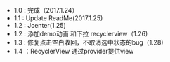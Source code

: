 
- 1.0 : 完成（2017.1.24）
- 1.1 : Update ReadMe(2017.1.25)
- 1.2 : Jcenter(1.25)
- 1.2 : 添加demo动画 和下拉 recyclerview（1.26)
- 1.3 : 修复点击空白收回，不取消选中状态的bug（1.28)
- 1.4 ：RecyclerView 通过provider提供view